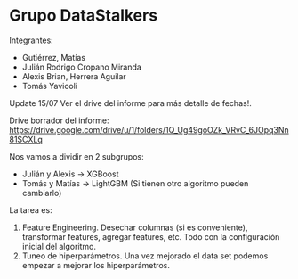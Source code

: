 # Grupo DataStalkers
Integrantes: 
* Gutiérrez, Matías
* Julián Rodrigo Cropano Miranda
* Alexis Brian, Herrera Aguilar
* Tomás Yavicoli

Update 15/07
Ver el drive del informe para más detalle de fechas!.  

Drive borrador del informe: https://drive.google.com/drive/u/1/folders/1Q_Ug49goOZk_VRvC_6JOpq3Nn81SCXLq  

Nos vamos a dividir en 2 subgrupos:
* Julián y Alexis -> XGBoost
* Tomás y Matías -> LightGBM (Si tienen otro algoritmo pueden cambiarlo)

La tarea es:
1. Feature Engineering. Desechar columnas (si es conveniente), transformar features, agregar features, etc. Todo con la configuración inicial del algoritmo.
2. Tuneo de hiperparámetros. Una vez mejorado el data set podemos empezar a mejorar los hiperparámetros.

